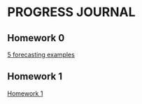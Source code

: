 # PROGRESS JOURNAL

## Homework 0

[5 forecasting examples](https://bu-ie-360.github.io/spring21-yunusemretoprak/Homework0/HW0.html)

## Homework 1

[Homework 1](https://bu-ie-360.github.io/spring21-yunusemretoprak/Homework1/360-HW1.html)